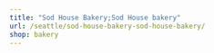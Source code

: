 ```yaml
---
title: "Sod House Bakery;Sod House bakery"
url: /seattle/sod-house-bakery-sod-house-bakery/
shop: bakery
---
```

